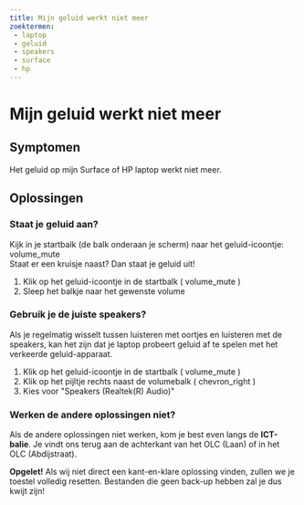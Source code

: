 ```yaml
---
title: Mijn geluid werkt niet meer
zoektermen: 
 - laptop
 - geluid
 - speakers
 - surface
 - hp
---
```


# Mijn geluid werkt niet meer

## Symptomen

Het geluid op mijn Surface of HP laptop werkt niet meer.

## Oplossingen

### Staat je geluid aan?

Kijk in je startbalk (de balk onderaan je scherm) naar het geluid-icoontje: <span class="material-symbols-outlined">volume_mute</span>  
Staat er een kruisje naast? Dan staat je geluid uit!

 1. Klik op het geluid-icoontje in de startbalk ( <span class="material-symbols-outlined">volume_mute</span> )
 2. Sleep het balkje naar het gewenste volume

### Gebruik je de juiste speakers?

Als je regelmatig wisselt tussen luisteren met oortjes en luisteren met de speakers, kan het zijn dat je laptop probeert geluid af te spelen met het verkeerde geluid-apparaat.

 1. Klik op het geluid-icoontje in de startbalk ( <span class="material-symbols-outlined">volume_mute</span> )
 2. Klik op het pijltje rechts naast de volumebalk ( <span class="material-symbols-outlined">chevron_right</span> )
 3. Kies voor "Speakers (Realtek(R) Audio)"

### Werken de andere oplossingen niet?

Als de andere oplossingen niet werken, kom je best even langs de **ICT-balie**. Je vindt ons terug aan de achterkant van het OLC (Laan) of in het OLC (Abdijstraat).

**Opgelet!** Als wij niet direct een kant-en-klare oplossing vinden, zullen we je toestel volledig resetten. Bestanden die geen back-up hebben zal je dus kwijt zijn!
